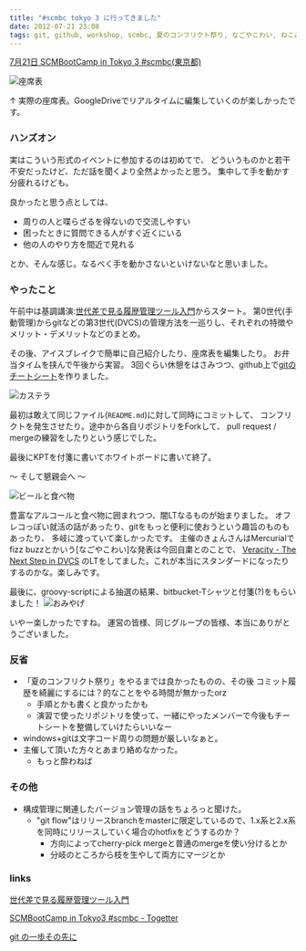 ```yaml
---
title: "#scmbc tokyo 3 に行ってきました"
date: 2012-07-21 23:08
tags: git, github, workshop, scmbc, 夏のコンフリクト祭り, なごやこわい, ねこみみメイド うさみエンジニア
---
```

[7月21日 SCMBootCamp in Tokyo 3 #scmbc(東京都)](http://kokucheese.com/event/index/42642/)

![座席表](https://lh4.googleusercontent.com/-HUE7jfc_yUk/UAq8jeG0K7I/AAAAAAAADbo/FJKWSiX5MtQ/w594-h497-k/SCMBootCampinTokyo3.png)

↑ 実際の座席表。GoogleDriveでリアルタイムに編集していくのが楽しかったです。


### ハンズオン
実はこういう形式のイベントに参加するのは初めてで、
どういうものかと若干不安だったけど、ただ話を聞くより全然よかったと思う。
集中して手を動かす分疲れるけども。

良かったと思う点としては、

- 周りの人と喋らざるを得ないので交流しやすい
- 困ったときに質問できる人がすぐ近くにいる
- 他の人のやり方を間近で見れる

とか、そんな感じ。なるべく手を動かさないといけないなと思いました。


### やったこと
午前中は基調講演:[世代差で見る履歴管理ツール入門](http://www.lares.dti.ne.jp/~foozy/fujiguruma/scm/scmbc-201207/speech.html)からスタート。
第0世代(手動管理)からgitなどの第3世代(DVCS)の管理方法を一巡りし、それぞれの特徴や
メリット・デメリットなどのまとめ。

その後、アイスブレイクで簡単に自己紹介したり、座席表を編集したり。
お弁当タイムを挟んで午後から実習。
3回ぐらい休憩をはさみつつ、github上で[gitのチートシート](https://github.com/STAR-ZERO/necomimi)を作りました。

![カステラ](https://lh4.googleusercontent.com/-WlWKUIeW7HI/UAqurhRSWPI/AAAAAAAADYw/3bjdYdTGLIc/s807/IMG_20120721_162728.jpg)

最初は敢えて同じファイル(`README.md`)に対して同時にコミットして、
コンフリクトを発生させたり。途中から各自リポジトリをForkして、
pull request / mergeの練習をしたりという感じでした。

最後にKPTを付箋に書いてホワイトボードに書いて終了。

〜 そして懇親会へ 〜

![ビールと食べ物](https://lh4.googleusercontent.com/-QTgh6Jzhptw/UAquwh5ektI/AAAAAAAADY4/0cykiGzrmrQ/s807/IMG_20120721_191356.jpg)

豊富なアルコールと食べ物に囲まれつつ、闇LTなるものが始まりました。
オフレコっぽい就活の話があったり、gitをもっと便利に使おうという趣旨のものもあったり、
多岐に渡っていて楽しかったです。
主催のきょんさんはMercurialでfizz buzzとかいう[なごやこわい]な発表は今回自粛とのことで、
[Veracity - The Next Step in DVCS](http://veracity-scm.com/)
のLTをしてました。これが本当にスタンダードになったりするのかな。楽しみです。



最後に、groovy-scriptによる抽選の結果、bitbucket-Tシャツと付箋(?)をもらいました！
![おみやげ](https://lh6.googleusercontent.com/-tu5WItm8i8Q/UAqvoqHi4ZI/AAAAAAAADbU/tVF5Ze8r_oM/s605/IMG_20120721_210946.jpg)

いやー楽しかったですね。
運営の皆様、同じグループの皆様、本当にありがとうございました。



### 反省
- 「夏のコンフリクト祭り」をやるまでは良かったものの、その後
コミット履歴を綺麗にするには？的なことをやる時間が無かったorz
  - 手順とかも書くと良かったかも
  - 演習で使ったリポジトリを使って、一緒にやったメンバーで今後もチートシートを整備していけたらいいなー
- windows+gitは文字コード周りの問題が厳しいなぁと。
- 主催して頂いた方々とあまり絡めなかった。
  - もっと酔わねば

### その他
- 構成管理に関連したバージョン管理の話をちょろっと聞けた。
  - "git flow"はリリースbranchをmasterに限定しているので、1.x系と2.x系を同時にリリースしていく場合のhotfixをどうするのか？
    - 方向によってcherry-pick mergeと普通のmergeを使い分けるとか
    - 分岐のところから枝を生やして両方にマージとか


### links
[世代差で見る履歴管理ツール入門](http://www.lares.dti.ne.jp/~foozy/fujiguruma/scm/scmbc-201207/speech.html)

[SCMBootCamp in Tokyo3 #scmbc - Togetter](http://togetter.com/li/342324)

[git の一歩その先に](http://tomykaira.rackbox.net/lt/lt.html)


